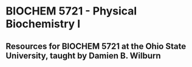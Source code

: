 # BIOCHEM 5721 - Physical Biochemistry I

## Resources for BIOCHEM 5721 at the Ohio State University, taught by Damien B. Wilburn
